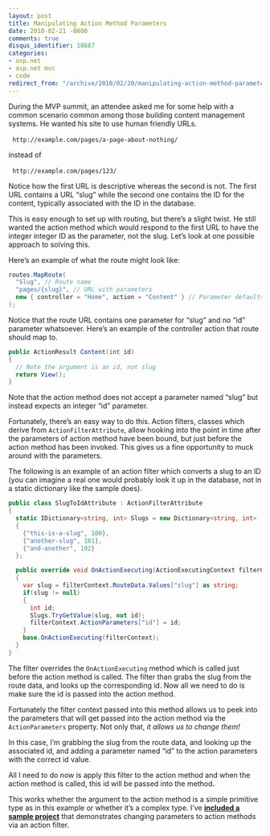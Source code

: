 ```yaml
---
layout: post
title: Manipulating Action Method Parameters
date: 2010-02-21 -0800
comments: true
disqus_identifier: 18687
categories:
- asp.net
- asp.net mvc
- code
redirect_from: "/archive/2010/02/20/manipulating-action-method-parameters.aspx/"
---
```


During the MVP summit, an attendee asked me for some help with a common
scenario common among those building content management systems. He
wanted his site to use human friendly URLs.

  `http://example.com/pages/a-page-about-nothing/`

instead of

  `http://example.com/pages/123/`

Notice how the first URL is descriptive whereas the second is not. The
first URL contains a URL “slug” while the second one contains the ID for
the content, typically associated with the ID in the database.

This is easy enough to set up with routing, but there’s a slight twist.
He still wanted the action method which would respond to the first URL
to have the integer integer ID as the parameter, not the slug. Let’s
look at one possible approach to solving this.

Here’s an example of what the route might look like:

```csharp
routes.MapRoute(
  "Slug", // Route name
  "pages/{slug}", // URL with parameters
  new { controller = "Home", action = "Content" } // Parameter defaults
);
```

Notice that the route URL contains one parameter for “slug” and no “id”
parameter whatsoever. Here’s an example of the controller action that
route should map to.

```csharp
public ActionResult Content(int id)
{
  // Note the argument is an id, not slug
  return View();
}
```

Note that the action method does not accept a parameter named “slug” but
instead expects an integer “id” parameter.

Fortunately, there’s an easy way to do this. Action filters, classes
which derive from `ActionFilterAttribute`, allow hooking into the point
in time after the parameters of action method have been bound, but just
before the action method has been invoked. This gives us a fine
opportunity to muck around with the parameters.

The following is an example of an action filter which converts a slug to
an ID (you can imagine a real one would probably look it up in the
database, not in a static dictionary like the sample does).

```csharp
public class SlugToIdAttribute : ActionFilterAttribute
{
  static IDictionary<string, int> Slugs = new Dictionary<string, int>
  {
    {"this-is-a-slug", 100}, 
    {"another-slug", 101}, 
    {"and-another", 102}
  };

  public override void OnActionExecuting(ActionExecutingContext filterContext)
  {
    var slug = filterContext.RouteData.Values["slug"] as string;
    if(slug != null)
    {
      int id;
      Slugs.TryGetValue(slug, out id);
      filterContext.ActionParameters["id"] = id;
    }
    base.OnActionExecuting(filterContext);
  }
}
```

The filter overrides the `OnActionExecuting` method which is called just
before the action method is called. The filter than grabs the slug from
the route data, and looks up the corresponding id. Now all we need to do
is make sure the id is passed into the action method.

Fortunately the filter context passed into this method allows us to peek
into the parameters that will get passed into the action method via the
`ActionParameters` property. Not only that, *it allows us to change
them!*

In this case, I’m grabbing the slug from the route data, and looking up
the associated id, and adding a parameter named “id” to the action
parameters with the correct id value.

All I need to do now is apply this filter to the action method and when
the action method is called, this id will be passed into the method.

This works whether the argument to the action method is a simple
primitive type as in this example or whether it’s a complex type. I’ve
**[included a sample
project](http://code.haacked.com/mvc-2/ActionParameterManipulationDemo.zip "Sample Demo")**
that demonstrates changing parameters to action methods via an action
filter.

